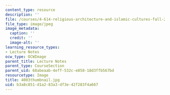 ```yaml
---
content_type: resource
description: ''
file: /courses/4-614-religious-architecture-and-islamic-cultures-fall-2002/b3a8c851d1a283a3df3e42f283f4a667_4003thumbnail.jpg
file_type: image/jpeg
image_metadata:
  caption: ''
  credit: ''
  image-alt: ''
learning_resource_types:
- Lecture Notes
ocw_type: OCWImage
parent_title: Lecture Notes
parent_type: CourseSection
parent_uid: 68abeaab-4eff-532c-e858-18d3ffb567bd
resourcetype: Image
title: 4003thumbnail.jpg
uid: b3a8c851-d1a2-83a3-df3e-42f283f4a667
---
```

